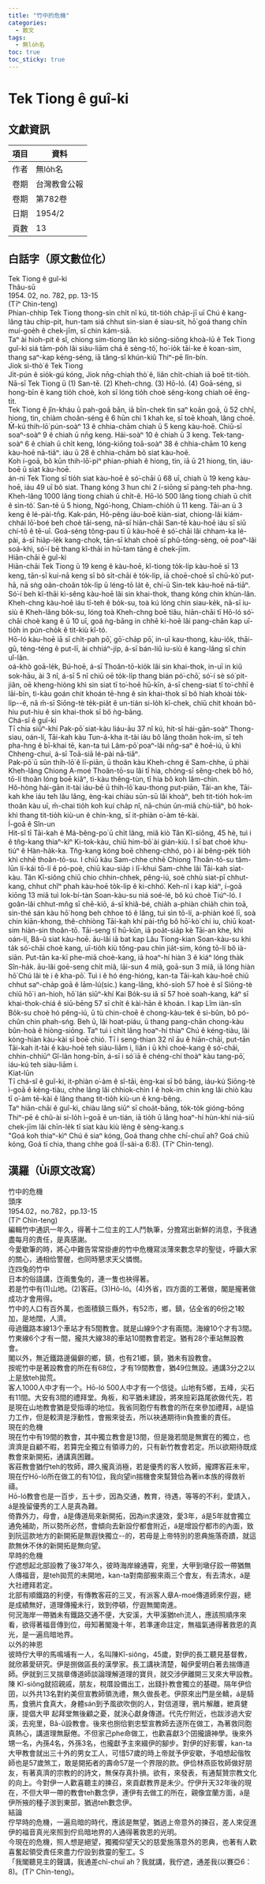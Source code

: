 ```yaml
---
title: "竹中的危機"
categories:
  - 散文
tags:
  - 無lo̍h名
toc: true
toc_sticky: true
---
```


# Tek Tiong ê guî-ki

## 文獻資訊

| 項目 | 資料 |
|---|---|
| 作者 | 無lo̍h名 |
| 卷期 | 台灣教會公報 |
| 卷期 | 第782卷 |
| 日期 | 1954/2 |
| 頁數 | 13 |

## 白話字（原文數位化）

Tek Tiong ê guî-ki<br />Thâu-sū<br />1954. 02, no. 782, pp. 13-15<br />(Tīⁿ Chìn-teng)<br /> Phian-chhip Tek Tiong thong-sìn chi̍t nî kú, tit-tio̍h cha̍p-jī uī Chú ê kang-lâng tàu chip-pit, hun-tam siá chhut sin-sian ê siau-sit, hō͘ goá thang chīn muí-goe̍h ê chek-jīm, sī chin kám-siā.<br /> Taⁿ ài hioh-pit ê sî, chiong sim-tiong lân kò siông-siông khoà-lū ê Tek Tiong guî-ki siá tām-po̍h lâi siàu-liām chá ê sèng-tô͘, ho͘-io̍k tāi-ke ê koan-sim, thang saⁿ-kap kéng-séng, iā tâng-sî khún-kiû Thiⁿ-pē lîn-bín.<br /> Jiok sì-thò͘ ê Tek Tiong<br /> Ji̍t-pún ê sio̍k-gú kóng, Jiok nn̄g-chiah thò͘ ê, liân chi̍t-chiah iā boē tit-tio̍h.<br /> Nā-sī Tek Tiong ū (1) San-tē. (2) Kheh-chng. (3) Hō-ló. (4) Goā-séng, sì hong-bīn ê kang tio̍h choè, koh sī lóng tio̍h choè sêng-kong chiah oē ēng-tit.<br /> Tek Tiong ê jîn-kháu ū pah-goā bān, iā bīn-chek tìn saⁿ koān goā, ū 52 chhī, hiong, tìn, chiàm choân-séng ê 6 hūn chi 1 khah ke, sī toē khoah, lâng choē.<br /> M̄-kú thih-lō͘ pún-soàⁿ 13 ê chhia-chām chiah ū 5 keng kàu-hoē. Chiū-sī soaⁿ-soàⁿ 9 ê chiah ū nn̄g keng. Hái-soàⁿ 10 ê chiah ū 3 keng. Tek-tang-soàⁿ 6 ê chiah ū chi̍t keng, lóng-kiōng toā-soàⁿ 38 ê chhia-chām 10 keng kàu-hoē nā-tiāⁿ. iáu ū 28 ê chhia-chām bô siat kàu-hoē.<br /> Koh í-goā, bô kūn thih-lō͘-piⁿ phian-phiah ê hiong, tìn, iā ū 21 hiong, tìn, iáu-boē ū siat kàu-hoē.<br /> án-ni Tek Tiong sī tio̍h siat kàu-hoē ê só͘-chāi ū 68 uī, chiah ū 19 keng kàu-hoē, iáu 49 uī bô siat. Thang kóng 3 hun chi 2 í-siōng sī pàng-teh pha-hng.<br /> Kheh-lâng 1000 lâng tiong chiah ū chi̍t-ê. Hō-ló 500 lâng tiong chiah ū chi̍t ê sìn-tô͘. San-tē ū 5 hiong, Ngó͘-hong, Chiam-chio̍h ū 11 keng. Tāi-an ū 3 keng ê lé-pài-tn̂g. Kak-pán, Hô-pêng iáu-boē kiàn-siat, chiong-lâi kiám-chhái lō͘-boé beh choè tāi-seng, nā-sī hiān-chāi San-tē kàu-hoē iáu sī siū chí-tō ê tē-uī. Goá-séng tông-pau tī ū kàu-hoē ê só͘-chāi lâi chham-ka lé-pài, á-sī hia̍p-le̍k kang-chok, tān-sī khah choē sī phû-tōng-sèng, oē poaⁿ-lâi soá-khì, só͘-í bē thang kî-thāi in hū-tam tāng ê chek-jīm.<br /> Hiān-chāi ê guî-ki<br /> Hiān-chāi Tek Tiong ū 19 keng ê kàu-hoē, kî-tiong to̍k-li̍p kàu-hoē sī 13 keng, tān-sī kuí-nā keng sī bô si̍t-chāi ê to̍k-li̍p, iā choē-choē sī chū-kò͘ put-hā, nā sǹg oân-choân to̍k-li̍p ū léng-tō la̍t ê, chí-ū Sin-tek kàu-hoē nā-tiāⁿ. Só͘-í beh kî-thāi kì-sêng kàu-hoē lâi sin khai-thok, thang kóng chin khùn-lân.<br /> Kheh-chng kàu-hoē iáu tī-teh ê bo̍k-su, toà kú lóng chin siau-ke̍k, nā-sī iu-siù ê Kheh-lâng bo̍k-su, lóng toà Kheh-chng boē tiâu, hiān-chāi tī Hō-ló só͘-chāi choè kang ê ū 10 uī, goá ǹg-bāng in chhē ki-hoē lâi pang-chān kap uī-tio̍h in pún-cho̍k ê tit-kiù kî-tó.<br /> Hō-ló kàu-hoē iā sī chi̍t-pah pō͘, gō͘-cha̍p pō͘, in-uī kau-thong, kàu-io̍k, thāi-gū, téng-téng ê put-lī, ài chhiáⁿ-ji̍p, á-sī bán-liû iu-siù ê kang-lâng sī chin uî-lân.<br /> oá-khò goā-le̍k, Bú-hoē, á-sī Thoân-tō-kio̍k lâi sin khai-thok, in-uī in kiû sok-hāu, ài 3 nî, á-sī 5 nî chiū oē to̍k-li̍p thang bián pó͘-chō͘, só͘-í sè só͘ pit-jiân, oē kheng-hiòng khì sin siat tī to͘-hoē hū-kīn, á-sī cheng-siat tī to͘-chhī ê lāi-bīn, tì-kàu goán chit khoán tē-hng ê sin khai-thok sī bô hiah khoài to̍k-li̍p--ê, nā m̄-sī Siōng-tè te̍k-pia̍t ê un-tián si-lo̍h kî-chek, chiū chit khoán bô-hiu put-hiu ê sin khai-thok sī bô ǹg-bāng.<br /> Chá-sî ê guî-ki<br /> Tī chia siūⁿ-khí Pak-pō͘ siat-kàu liáu-āu 37 nî kú, hit-sî hái-gān-soàⁿ Thong-siau, oán-lí, Tāi-kah kàu Tun-á-kha it-tài iáu bô lâng thoân hok-im, sī teh pha-hng ê bī-khai tē, kan-ta tuì Lâm-pō͘ poaⁿ-lâi nn̄g-saⁿ ê hoē-iú, ū khì Chheng-chuí, á-sī Toā-siā lé-pài nā-tiāⁿ.<br /> Pak-pō͘ ū sūn thih-lō͘ ê lī-piān, ū thoân kàu Kheh-chng ê Sam-chhe, ū phài Kheh-lâng Chiong A-moé Thoân-tō-su lâi tī hia, chóng-sī sêng-chek bô hó, tō-lí thoân lóng boē kiâⁿ, tì-kàu thêng-tùn, tī hia bô koh lâm-chìn.<br /> Hô-hòng hái-gān it-tài iáu-bē ū thih-lō͘ kau-thong put-piān, Tāi-an khe, Tāi-kah khe iáu teh lâu lâng, èng-kai chiàu sūn-sū lâi khoàⁿ, beh tit-tio̍h hok-im thoân kàu uī, m̄-chai tio̍h koh kuí cha̍p nî, nā-chún ūn-miā chù-tiāⁿ, bô hok-khì thang tit-tio̍h kiù-un ê chin-kng, sī it-phiàn o͘-àm tē-kài.<br />Í-goā ê Sîn-un<br />Hit-sî tī Tāi-kah ê Má-bêng-po͘ ū chi̍t lâng, miâ kiò Tân Kî-siông, 45 hè, tuì i ê tn̂g-kang thiaⁿ-kìⁿ Ki-tok-kàu, chiū him-bō͘ ài gián-kiù. I sī bat choè khu-tiúⁿ ê Hàn-ha̍k-ka. Tn̂g-kang kóng boē chheng-chhó, pò i ài bêng-pe̍k tio̍h khì chhē thoân-tō-su. I chiū kàu Sam-chhe chhē Chiong Thoân-tō-su tâm-lūn lí-kái tō-lí ê pó-poè, chiū kau-sia̍p i lī-khui Sam-chhe lâi Tāi-kah siat-kàu. Tân Kî-siông chiū chio chhin-chhek, pêng-iú, soè chhù siat-pī chhut-kang, chhut chîⁿ phah kàu-hoē to̍k-li̍p ê ki-chhó͘. Keh-nî i kap kiáⁿ, í-goā kiōng 13 miâ tuì Iok-bí-tàn Soan-kàu-su niá soé-lé, bô kú choè Tiúⁿ-ló. I goân-lâi chhut-mn̂g sī chē-kiō, á-sī khiâ-bé, chia̍h a-phiàn chia̍h chin toā, sin-thé sán kàu hō͘ hong beh chhoe tó ê lâng, tuì sìn tō-lí, a-phiàn koé lī, soà chin kiān-khong, thê-chhiòng Tāi-kah khí pài-tn̂g bô hō͘-kò͘ chi iu, chiū koat-sim hiàn-sin thoân-tō. Tāi-seng tī hū-kūn, iā poa̍t-sia̍p kè Tāi-an khe, khì oán-lí, Bâ-û siat kàu-hoē. āu-lâi iā bat kap Lâu Tiong-kian Soan-kàu-su khì ta̍k só͘-chāi choè kang, uī-tio̍h kiù tông-pau chin jia̍t-sim, kóng tō-lí bô ià-siān. Put-tān ka-kī phe-miā choè-kang, iā hoaⁿ-hí hiàn 3 ê kiáⁿ lóng tha̍k Sîn-ha̍k. āu-lâi goē-seng chi̍t miâ, lāi-sun 4 miâ, goā-sun 3 miâ, iā lóng hiàn hō͘ Chú lâi tè i ê kha-pō͘. Tuì i ê hó éng-hióng, kan-ta Tāi-kah kàu-hoē chiū chhut saⁿ-cha̍p goā ê lām-lú(sic.) kang-lâng, khó-sioh 57 hoè ê sî Siōng-tè chiū hō͘ i an-hioh, hō͘ lán siūⁿ-khí Kai Bo̍k-su iā sī 57 hoè soah-kang, káⁿ sī khai-thok-chiá ê siū-bēng 57 sī chi̍t ê kài-hān ê khoán. I kap Lîm iàn-sîn Bo̍k-su choè hó pêng-iú, ū tù chin-choē ê chong-kàu-tek ê si-bûn, bô pó-chûn chin phah-sńg. Beh ū, lâi hoat-piáu, ū thang pang-chān chong-kàu bûn-hoà ê hiòng-siōng. Taⁿ tuì i chi̍t lâng hoaⁿ-hí thiaⁿ Chú ê kéng-tiàu, lâi kòng-hiàn kàu-kài sī boē chió. Tī i seng-thian 32 nî āu ê hiān-chāi, put-tān Tāi-kah it-tài ê kàu-hoē teh siàu-liām i, liân i ū khì choè-kang ê só͘-chāi, chhin-chhiūⁿ Gî-lân hong-bīn, á-sī i só͘ iā ê chéng-chí thoàⁿ kàu tang-pō͘, iáu-kú teh siàu-liām i.<br />Kiat-lūn<br />Tī chá-sî ê guî-ki, it-phiàn o͘-àm ê sî-tāi, èng-kai sī bô bāng, iáu-kú Siōng-tè ì-goā ê kéng-tiàu, chhe lâng lâi chhiok-chìn I ê hok-im chin kng lâi chiò kàu tī o͘-àm tē-kài ê lâng thang tit-tio̍h kiù-un ê kng-bêng.<br />Taⁿ hiān-chāi ê guî-ki, chiàu lâng siūⁿ sī choa̍t-bāng, to̍k-to̍k gióng-bōng Thiⁿ-pē ê chû-ài si-lo̍h ì-goā ê un-tián, iā tio̍h ū lâng hoaⁿ-hí hùn-khí niá-siū chek-jīm lâi chīn-le̍k tī siat kàu kiù lêng ê sèng-kang.s<br />"Goá koh thiaⁿ-kìⁿ Chú ê siaⁿ kóng, Goá thang chhe chī-chuī ah? Goá chiū kóng, Goá tī chia, thang chhe goá (Í-sài-a 6:8). (Tīⁿ Chìn-teng).<br />

## 漢羅（Ùi原文改寫）

竹中的危機<br />頭序<br />1954.02，no.782，pp.13-15<br />(Tīⁿ Chìn-teng)<br />編輯竹中通訊一年久，得著十二位主的工人鬥執筆，分擔寫出新鮮的消息，予我通盡每月的責任，是真感謝。<br /> 今愛歇筆的時，將心中難告常常掛慮的竹中危機寫淡薄來數念早的聖徒，呼籲大家的關心，通相佮警醒，也同時懇求天父憐憫。<br /> 迮四兔的竹中<br />日本的俗語講，迮兩隻兔的，連一隻也袂得著。<br />若是竹中有(1)山地。(2)客莊。(3)Hō-ló。(4)外省，四方面的工著做，閣是攏著做成功才會用得。<br />竹中的人口有百外萬，也面積鎮三縣外，有52市，鄉，鎮，佔全省的6份之1較加，是地闊，人濟。<br />毋過鐵路本線13个車站才有5間教會。就是山線9个才有兩間。海線10个才有3間。竹東線6个才有一間，攏共大線38的車站10間教會若定。猶有28个車站無設教會。<br />閣以外，無近鐵路邊偏僻的鄉，鎮，也有21鄉，鎮，猶未有設教會。<br />按呢竹中是著設教會的所在有68位，才有19間教會，猶49位無設。通講3分之2以上是放teh拋荒。<br />客人1000人中才有一个。Hō-ló 500人中才有一个信徒。山地有5鄉，五峰，尖石有11間。大安有3間的禮拜堂。角板，和平猶未建設，將來撿彩路尾欲做代先，若是現在山地教會猶是受指導的地位。我省同胞佇有教會的所在來參加禮拜，á是協力工作，但是較濟是浮動性，會搬來徙去，所以袂通期待in負擔重的責任。<br />現在的危機<br />現在竹中有19間的教會，其中獨立教會是13間，但是幾若間是無實在的獨立，也濟濟是自顧不暇，若算完全獨立有領導力的，只有新竹教會若定。所以欲期待既成教會來新開拓，通講真困難。<br />客莊教會猶佇teh的牧師，蹛久攏真消極，若是優秀的客人牧師，攏蹛客莊未牢，現在佇Hō-ló所在做工的有10位，我向望in揣機會來幫贊佮為著in本族的得救祈禱。<br />Hō-ló教會也是一百步，五十步，因為交通，教育，待遇，等等的不利，愛請入，á是挽留優秀的工人是真為難。<br />倚靠外力，母會，á是傳道局來新開拓，因為in求速效，愛3年，á是5年就會獨立通免補助，所以勢所必然，會傾向去新設佇都會附近，á是增設佇都市的內面，致到阮這款地方的新開拓是無遐快獨立--的，若毋是上帝特別的恩典施落奇蹟，就這款無休不休的新開拓是無向望。<br />早時的危機<br />佇遮想起北部設教了後37年久，彼時海岸線通霄，宛里，大甲到墩仔跤一帶猶無人傳福音，是teh拋荒的未開地，kan-ta對南部搬來兩三个會友，有去清水，á是大社禮拜若定。<br />北部有順鐵路的利便，有傳教客莊的三叉，有派客人章A-moé傳道師來佇遐，總是成績無好，道理傳攏未行，致到停頓，佇遐無閣南進。<br />何況海岸一帶猶未有鐵路交通不便，大安溪，大甲溪猶teh流人，應該照順序來看，欲得著福音傳到位，毋知著閣幾十年，若準運命註定，無福氣通得著救恩的真光，是一遍烏暗地界。<br />以外的神恩<br />彼時佇大甲的馬鳴埔有一人，名叫陳Kî-siông，45歲，對伊的長工聽見基督教，就欣慕愛研究。伊是捌做區長的漢學家。長工講袂清楚，報伊愛明白著去揣傳道師。伊就到三叉揣章傳道師談論理解道理的寶貝，就交涉伊離開三叉來大甲設教。陳 Kî-siông就招親戚，朋友，稅厝設備出工，出錢扑教會獨立的基礎。隔年伊佮囝，以外共13名對約美但宣教師領洗禮，無久做長老。伊原來出門是坐轎，á是騎馬，食鴉片食真大，身體sán到予風欲吹倒的人，對信道理，鴉片解離，紲真健康，提倡大甲 起拜堂無後顧之憂，就決心獻身傳道。代先佇附近，也跋涉過大安溪，去宛里，Bâ-û設教會。後來也捌佮劉忠堅宣教師去逐所在做工，為著救同胞真熱心，講道理無厭倦。不但家己phe命做工，也歡喜獻3个囝攏讀神學。後來外甥一名，內孫4名，外孫3名，也攏獻予主來綴伊的腳步。對伊的好影響，kan-ta 大甲教會就出三十外的男女工人，可惜57歲的時上帝就予伊安歇，予咱想起偕牧師也是57歲煞工，敢是開拓者的壽命57是一个界限的款。伊佮林燕臣牧師做好朋友，有著真濟的宗教的的詩文，無保存真扑損。欲有，來發表，有通幫贊宗教文化的向上。今對伊一人歡喜聽主的揀召，來貢獻教界是未少。佇伊升天32年後的現在，不但大甲一帶的教會teh數念伊，連伊有去做工的所在，親像宜蘭方面，á是伊所掖的種子湠到東部，猶過teh數念伊。<br />結論<br />佇早時的危機，一遍烏暗的時代，應該是無望，猶過上帝意外的揀召，差人來促進伊的福音真光來照到佇烏暗地界的人通得著救恩的光明。<br />今現在的危機，照人想是絕望，獨獨仰望天父的慈愛施落意外的恩典，也著有人歡喜奮起領受責任來盡力佇設到救靈的聖工。S<br />「我閣聽見主的聲講，我通差chī-chuī ah？我就講，我佇遮，通差我(以賽亞6：8)。(Tīⁿ Chìn-teng)。<br />
